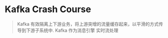 Kafka Crash Course
==================
> Kafka 有效隔离上下游业务，将上游突增的流量缓存起来，以平滑的方式传导到下游子系统中.
> Kafka 作为消息引擎 实时流处理
